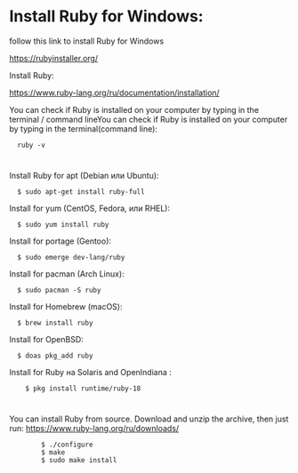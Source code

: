 # Install Ruby for Windows:

follow this link to install Ruby for Windows

https://rubyinstaller.org/

Install Ruby:


https://www.ruby-lang.org/ru/documentation/installation/


You can check if Ruby is installed on your computer by typing in the terminal / command lineYou can check if Ruby is installed on your computer by typing in the terminal(command line):

      ruby -v
      
      
 #
 
 
Install Ruby for apt (Debian или Ubuntu):

      $ sudo apt-get install ruby-full
      
      
Install for yum (CentOS, Fedora, или RHEL):

      $ sudo yum install ruby
      
      
Install for portage (Gentoo):
    
      $ sudo emerge dev-lang/ruby
      
Install for pacman (Arch Linux):

      $ sudo pacman -S ruby
      

Install for Homebrew (macOS):

      $ brew install ruby
      
Install for OpenBSD:

      $ doas pkg_add ruby
      
      
Install for Ruby на Solaris and OpenIndiana   :

        $ pkg install runtime/ruby-18
        
        
  #      
      

You can install Ruby from source. Download and unzip the archive, then just run:
https://www.ruby-lang.org/ru/downloads/


            $ ./configure
            $ make
            $ sudo make install

